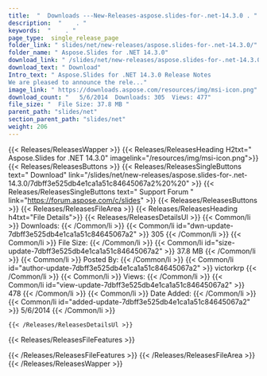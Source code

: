 ```yaml
---
title:  "  Downloads ---New-Releases-aspose.slides-for-.net-14.3.0 . " 
description:  "    . " 
keywords:  "    . " 
page_type:  single_release_page
folder_link: " slides/net/new-releases/aspose.slides-for-.net-14.3.0/"
folder_name: " Aspose.Slides for .NET 14.3.0"
download_link: " /slides/net/new-releases/aspose.slides-for-.net-14.3.0/7dbff3e525db4e1ca1a51c84645067a2"
download_text: " Download"
Intro_text: " Aspose.Slides for .NET 14.3.0 Release Notes
We are pleased to announce the rele..."
image_link: " https://downloads.aspose.com/resources/img/msi-icon.png"
download_count: "   5/6/2014  Downloads: 305  Views: 477"
file_size: "  File Size: 37.8 MB "
parent_path: "slides/net"
section_parent_path: "slides/net"
weight: 206 
---
```


{{< Releases/ReleasesWapper >}}
  {{< Releases/ReleasesHeading H2txt=" Aspose.Slides for .NET 14.3.0" imagelink="/resources/img/msi-icon.png">}}
  {{< Releases/ReleasesButtons >}}
    {{< Releases/ReleasesSingleButtons text=" Download" link="/slides/net/new-releases/aspose.slides-for-.net-14.3.0/7dbff3e525db4e1ca1a51c84645067a2%20%20" >}}
    {{< Releases/ReleasesSingleButtons text=" Support Forum " link="https://forum.aspose.com/c/slides" >}}
  {{< Releases/ReleasesButtons >}}
  {{< Releases/ReleasesFileArea >}}
    {{< Releases/ReleasesHeading h4txt="File Details">}}
    {{< Releases/ReleasesDetailsUl >}}
            {{< Common/li  >}} Downloads: {{< /Common/li >}} 
      {{< Common/li id="dwn-update-7dbff3e525db4e1ca1a51c84645067a2" >}} 305 {{< /Common/li >}} 
      {{< Common/li  >}} File Size: {{< /Common/li >}} 
      {{< Common/li id="size-update-7dbff3e525db4e1ca1a51c84645067a2" >}} 37.8 MB {{< /Common/li >}} 
      {{< Common/li  >}} Posted By: {{< /Common/li >}} 
      {{< Common/li id="author-update-7dbff3e525db4e1ca1a51c84645067a2" >}} victorkrp {{< /Common/li >}} 
      {{< Common/li  >}} Views: {{< /Common/li >}} 
      {{< Common/li id="view-update-7dbff3e525db4e1ca1a51c84645067a2" >}} 478 {{< /Common/li >}} 
      {{< Common/li  >}} Date Added: {{< /Common/li >}} 
      {{< Common/li id="added-update-7dbff3e525db4e1ca1a51c84645067a2" >}} 5/6/2014 {{< /Common/li >}} 

    {{< /Releases/ReleasesDetailsUl >}}

  {{< Releases/ReleasesFileFeatures >}}
      
  {{< /Releases/ReleasesFileFeatures >}}
 {{< /Releases/ReleasesFileArea >}}
{{< /Releases/ReleasesWapper >}}


